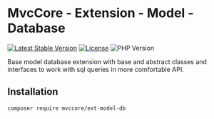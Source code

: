 # MvcCore - Extension - Model - Database

[![Latest Stable Version](https://img.shields.io/badge/Stable-v5.3.4-brightgreen.svg?style=plastic)](https://github.com/mvccore/ext-model-db/releases)
[![License](https://img.shields.io/badge/License-BSD%203-brightgreen.svg?style=plastic)](https://mvccore.github.io/docs/mvccore/5.0.0/LICENSE.md)
![PHP Version](https://img.shields.io/badge/PHP->=5.4-brightgreen.svg?style=plastic)

Base model database extension with base and abstract classes and interfaces to work with sql queries in more comfortable API.

## Installation
```shell
composer require mvccore/ext-model-db
```